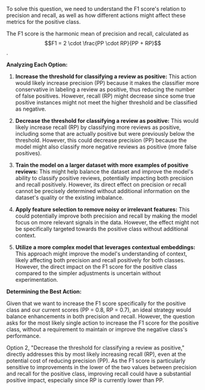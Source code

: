 To solve this question, we need to understand the F1 score's relation to precision and recall, as well as how different actions might affect these metrics for the positive class.

The F1 score is the harmonic mean of precision and recall, calculated as $$F1 = 2 \cdot \frac{PP \cdot RP}{PP + RP}$$.

**Analyzing Each Option:**

1. **Increase the threshold for classifying a review as positive:** This action would likely increase precision (PP) because it makes the classifier more conservative in labeling a review as positive, thus reducing the number of false positives. However, recall (RP) might decrease since some true positive instances might not meet the higher threshold and be classified as negative.

2. **Decrease the threshold for classifying a review as positive:** This would likely increase recall (RP) by classifying more reviews as positive, including some that are actually positive but were previously below the threshold. However, this could decrease precision (PP) because the model might also classify more negative reviews as positive (more false positives).

3. **Train the model on a larger dataset with more examples of positive reviews:** This might help balance the dataset and improve the model's ability to classify positive reviews, potentially impacting both precision and recall positively. However, its direct effect on precision or recall cannot be precisely determined without additional information on the dataset's quality or the existing imbalance.

4. **Apply feature selection to remove noisy or irrelevant features:** This could potentially improve both precision and recall by making the model focus on more relevant signals in the data. However, the effect might not be specifically targeted towards the positive class without additional context.

5. **Utilize a more complex model that leverages contextual embeddings:** This approach might improve the model's understanding of context, likely affecting both precision and recall positively for both classes. However, the direct impact on the F1 score for the positive class compared to the simpler adjustments is uncertain without experimentation.

**Determining the Best Action:**

Given that we want to increase the F1 score specifically for the positive class and our current scores (PP = 0.8, RP = 0.7), an ideal strategy would balance enhancements in both precision and recall. However, the question asks for the most likely single action to increase the F1 score for the positive class, without a requirement to maintain or improve the negative class's performance.

Option 2, "Decrease the threshold for classifying a review as positive," directly addresses this by most likely increasing recall (RP), even at the potential cost of reducing precision (PP). As the F1 score is particularly sensitive to improvements in the lower of the two values between precision and recall for the positive class, improving recall could have a substantial positive impact, especially since RP is currently lower than PP.